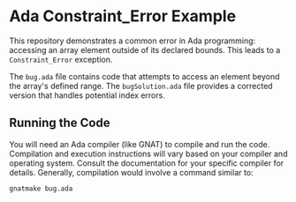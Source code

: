 # Ada Constraint_Error Example

This repository demonstrates a common error in Ada programming: accessing an array element outside of its declared bounds.  This leads to a `Constraint_Error` exception.

The `bug.ada` file contains code that attempts to access an element beyond the array's defined range. The `bugSolution.ada` file provides a corrected version that handles potential index errors.

## Running the Code

You will need an Ada compiler (like GNAT) to compile and run the code.  Compilation and execution instructions will vary based on your compiler and operating system. Consult the documentation for your specific compiler for details.  Generally, compilation would involve a command similar to:

```bash
gnatmake bug.ada
```